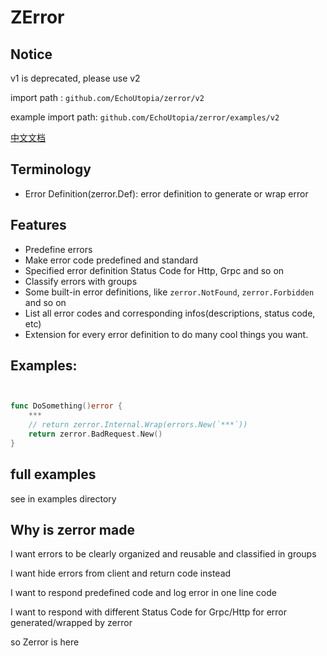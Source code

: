# ZError

## Notice

v1 is deprecated, please use v2

import path : `github.com/EchoUtopia/zerror/v2`

example import path: `github.com/EchoUtopia/zerror/examples/v2`

[中文文档](./Readme_zh.md)

## Terminology
- Error Definition(zerror.Def): error definition to generate or wrap error

## Features

- Predefine errors
- Make error code predefined and standard
- Specified error definition Status Code for Http, Grpc and so on
- Classify errors with groups
- Some built-in error definitions, like `zerror.NotFound`, `zerror.Forbidden` and so on
- List all error codes and corresponding infos(descriptions, status code, etc)
- Extension for every error definition to do many cool things you want.


## Examples:

```go


func DoSomething()error {
    ***
    // return zerror.Internal.Wrap(errors.New(`***`))
    return zerror.BadRequest.New()
}

```


## full examples 

see in examples directory


## Why is zerror made


I want errors to be clearly organized and reusable and classified in groups

I want hide errors from client and return code instead

I want to respond predefined code and log error in one line code

I want to respond with different Status Code for Grpc/Http for error generated/wrapped by  zerror

so Zerror is here
